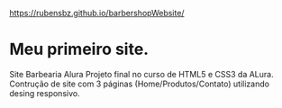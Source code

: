 https://rubensbz.github.io/barbershopWebsite/
# Meu primeiro site.
Site Barbearia Alura
Projeto final no curso de HTML5 e CSS3 da ALura.
Contrução de site com 3 páginas (Home/Produtos/Contato)
utilizando desing responsivo.
